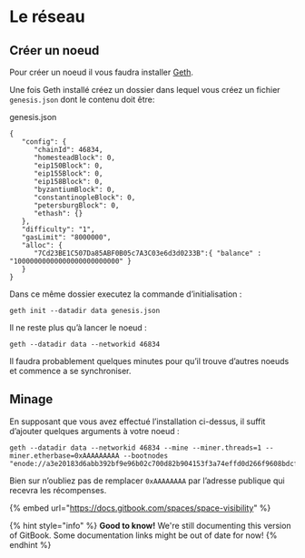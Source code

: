 # Le réseau

## Créer un noeud

Pour créer un noeud il vous faudra installer [Geth](https://geth.ethereum.org/docs/install-and-build/installing-geth).

Une fois Geth installé créez un dossier dans lequel vous créez un fichier `genesis.json` dont le contenu doit être:

genesis.json

```
{
   "config": {
      "chainId": 46834,
      "homesteadBlock": 0,
      "eip150Block": 0,
      "eip155Block": 0,
      "eip158Block": 0,
      "byzantiumBlock": 0,
      "constantinopleBlock": 0,
      "petersburgBlock": 0,
      "ethash": {}
   },
   "difficulty": "1",
   "gasLimit": "8000000",
   "alloc": {
      "7Cd23BE1C507Da85ABF0B05c7A3C03e6d3d0233B":{ "balance" : "10000000000000000000000000" }
   }
}
```

Dans ce même dossier executez la commande d’initialisation :

`geth init --datadir data genesis.json`

Il ne reste plus qu’à lancer le noeud :

`geth --datadir data --networkid 46834`

Il faudra probablement quelques minutes pour qu’il trouve d’autres noeuds et commence a se synchroniser.

## Minage

En supposant que vous avez effectué l’installation ci-dessus, il suffit d’ajouter quelques arguments à votre noeud :

```
geth --datadir data --networkid 46834 --mine --miner.threads=1 --miner.etherbase=0xAAAAAAAAA --bootnodes "enode://a3e20183d6abb392bf9e96b02c700d82b904153f3a74effd0d266f9608bdcf4acf1cd75188a9d80153034c1bcddd4b2498acb3703ec5bc9d487d30d76dd713f7@37.187.251.101:30303"
```

Bien sur n’oubliez pas de remplacer `0xAAAAAAAA` par l’adresse publique qui recevra les récompenses.

{% embed url="https://docs.gitbook.com/spaces/space-visibility" %}

{% hint style="info" %}
**Good to know!** We're still documenting this version of GitBook. Some documentation links might be out of date for now!
{% endhint %}
